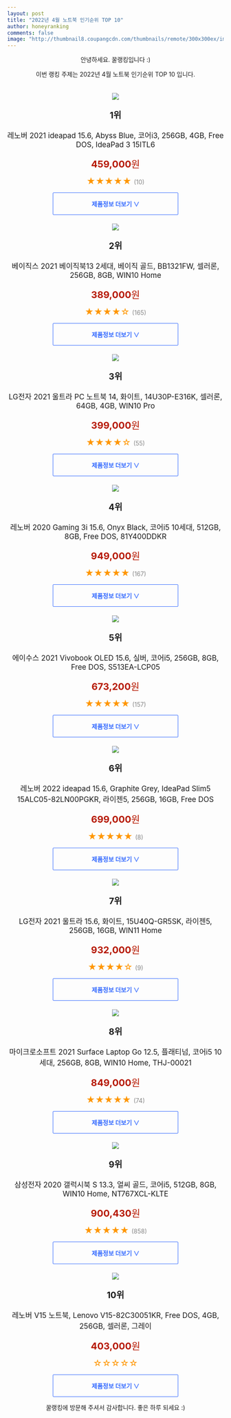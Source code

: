 ```yaml
--- 
layout: post 
title: "2022년 4월 노트북 인기순위 TOP 10" 
author: honeyranking 
comments: false 
image: "http://thumbnail8.coupangcdn.com/thumbnails/remote/300x300ex/image/rs_quotation_api/r3xjjeir/0624e5da9583481c8e366c8d1f3348c3.png" 
--- 
```

<p style="text-align: center;">안녕하세요. 꿀랭킹입니다 :)</p> <p style="text-align: center;">이번 랭킹 주제는 2022년 4월 노트북 인기순위 TOP 10 입니다.</p><center><img src="http://thumbnail8.coupangcdn.com/thumbnails/remote/300x300ex/image/rs_quotation_api/r3xjjeir/0624e5da9583481c8e366c8d1f3348c3.png" style="margin-top:20px" /></center> <p style="text-align: center; font-size: 20px"><b>1위</b></p> <p style="text-align: center; font-size: 17px">레노버 2021 ideapad 15.6, Abyss Blue, 코어i3, 256GB, 4GB, Free DOS, IdeaPad 3 15ITL6</p> <p style="text-align: center;"><span style="color: #b61800; font-size: 22px;"><b>459,000</b>원</span></p> <p style="text-align: center;"><span style="color: #ff9600; font-size: 20px;">★★★★★ </span><span style="color: #878787;">(10)</span></p> <center><a href="https://link.coupang.com/a/mdt3C"> <div style="font-size: 14px; display: inline-block; padding: 15px 90px; color: #346aff; border-radius: 2px; border: 1px solid #346aff; cursor: pointer;"><b>제품정보 더보기 &or;</b></div> </a></center><center><img src="http://thumbnail6.coupangcdn.com/thumbnails/remote/300x300ex/image/retail/images/13149862488637213-4bb77df0-85c6-496e-a2d3-599f8715b504.jpg" style="margin-top:20px" /></center> <p style="text-align: center; font-size: 20px"><b>2위</b></p> <p style="text-align: center; font-size: 17px">베이직스 2021 베이직북13 2세대, 베이직 골드, BB1321FW, 셀러론, 256GB, 8GB, WIN10 Home</p> <p style="text-align: center;"><span style="color: #b61800; font-size: 22px;"><b>389,000</b>원</span></p> <p style="text-align: center;"><span style="color: #ff9600; font-size: 20px;">★★★★☆ </span><span style="color: #878787;">(165)</span></p> <center><a href="https://link.coupang.com/a/mdt3D"> <div style="font-size: 14px; display: inline-block; padding: 15px 90px; color: #346aff; border-radius: 2px; border: 1px solid #346aff; cursor: pointer;"><b>제품정보 더보기 &or;</b></div> </a></center><center><img src="http://thumbnail6.coupangcdn.com/thumbnails/remote/300x300ex/image/rs_quotation_api/fefckypj/e7912381a6ab48e49576ff31c15e598b.jpg" style="margin-top:20px" /></center> <p style="text-align: center; font-size: 20px"><b>3위</b></p> <p style="text-align: center; font-size: 17px">LG전자 2021 울트라 PC 노트북 14, 화이트, 14U30P-E316K, 셀러론, 64GB, 4GB, WIN10 Pro</p> <p style="text-align: center;"><span style="color: #b61800; font-size: 22px;"><b>399,000</b>원</span></p> <p style="text-align: center;"><span style="color: #ff9600; font-size: 20px;">★★★★☆ </span><span style="color: #878787;">(55)</span></p> <center><a href="https://link.coupang.com/a/mdt3E"> <div style="font-size: 14px; display: inline-block; padding: 15px 90px; color: #346aff; border-radius: 2px; border: 1px solid #346aff; cursor: pointer;"><b>제품정보 더보기 &or;</b></div> </a></center><center><img src="http://thumbnail10.coupangcdn.com/thumbnails/remote/300x300ex/image/rs_quotation_api/b8zs9siu/2d58b24923d54f8a8eaba5b525df8a31.jpg" style="margin-top:20px" /></center> <p style="text-align: center; font-size: 20px"><b>4위</b></p> <p style="text-align: center; font-size: 17px">레노버 2020 Gaming 3i 15.6, Onyx Black, 코어i5 10세대, 512GB, 8GB, Free DOS, 81Y400DDKR</p> <p style="text-align: center;"><span style="color: #b61800; font-size: 22px;"><b>949,000</b>원</span></p> <p style="text-align: center;"><span style="color: #ff9600; font-size: 20px;">★★★★★ </span><span style="color: #878787;">(167)</span></p> <center><a href="https://link.coupang.com/a/mdt3F"> <div style="font-size: 14px; display: inline-block; padding: 15px 90px; color: #346aff; border-radius: 2px; border: 1px solid #346aff; cursor: pointer;"><b>제품정보 더보기 &or;</b></div> </a></center><center><img src="http://thumbnail7.coupangcdn.com/thumbnails/remote/300x300ex/image/retail/images/6775955495872395-a7fc26b2-7692-4d52-87e5-b4e9b5d48478.jpg" style="margin-top:20px" /></center> <p style="text-align: center; font-size: 20px"><b>5위</b></p> <p style="text-align: center; font-size: 17px">에이수스 2021 Vivobook OLED 15.6, 실버, 코어i5, 256GB, 8GB, Free DOS, S513EA-LCP05</p> <p style="text-align: center;"><span style="color: #b61800; font-size: 22px;"><b>673,200</b>원</span></p> <p style="text-align: center;"><span style="color: #ff9600; font-size: 20px;">★★★★★ </span><span style="color: #878787;">(157)</span></p> <center><a href="https://link.coupang.com/a/mdt3G"> <div style="font-size: 14px; display: inline-block; padding: 15px 90px; color: #346aff; border-radius: 2px; border: 1px solid #346aff; cursor: pointer;"><b>제품정보 더보기 &or;</b></div> </a></center><center><img src="http://thumbnail7.coupangcdn.com/thumbnails/remote/300x300ex/image/retail/images/2022/03/15/15/4/8ee574fc-5f03-44bd-9987-05ab34603128.jpg" style="margin-top:20px" /></center> <p style="text-align: center; font-size: 20px"><b>6위</b></p> <p style="text-align: center; font-size: 17px">레노버 2022 ideapad 15.6, Graphite Grey, IdeaPad Slim5 15ALC05-82LN00PGKR, 라이젠5, 256GB, 16GB, Free DOS</p> <p style="text-align: center;"><span style="color: #b61800; font-size: 22px;"><b>699,000</b>원</span></p> <p style="text-align: center;"><span style="color: #ff9600; font-size: 20px;">★★★★★ </span><span style="color: #878787;">(8)</span></p> <center><a href="https://link.coupang.com/a/mdt3H"> <div style="font-size: 14px; display: inline-block; padding: 15px 90px; color: #346aff; border-radius: 2px; border: 1px solid #346aff; cursor: pointer;"><b>제품정보 더보기 &or;</b></div> </a></center><center><img src="http://thumbnail9.coupangcdn.com/thumbnails/remote/300x300ex/image/rs_quotation_api/cvfef3cc/e4ca6879a254405987cf5788e082a788.jpg" style="margin-top:20px" /></center> <p style="text-align: center; font-size: 20px"><b>7위</b></p> <p style="text-align: center; font-size: 17px">LG전자 2021 울트라 15.6, 화이트, 15U40Q-GR5SK, 라이젠5, 256GB, 16GB, WIN11 Home</p> <p style="text-align: center;"><span style="color: #b61800; font-size: 22px;"><b>932,000</b>원</span></p> <p style="text-align: center;"><span style="color: #ff9600; font-size: 20px;">★★★★☆ </span><span style="color: #878787;">(9)</span></p> <center><a href="https://link.coupang.com/a/mdt3I"> <div style="font-size: 14px; display: inline-block; padding: 15px 90px; color: #346aff; border-radius: 2px; border: 1px solid #346aff; cursor: pointer;"><b>제품정보 더보기 &or;</b></div> </a></center><center><img src="http://thumbnail8.coupangcdn.com/thumbnails/remote/300x300ex/image/retail/images/13384190669952408-73a4aee5-a981-48e3-be69-eb6d3b86edb9.jpg" style="margin-top:20px" /></center> <p style="text-align: center; font-size: 20px"><b>8위</b></p> <p style="text-align: center; font-size: 17px">마이크로소프트 2021 Surface Laptop Go 12.5, 플래티넘, 코어i5 10세대, 256GB, 8GB, WIN10 Home, THJ-00021</p> <p style="text-align: center;"><span style="color: #b61800; font-size: 22px;"><b>849,000</b>원</span></p> <p style="text-align: center;"><span style="color: #ff9600; font-size: 20px;">★★★★★ </span><span style="color: #878787;">(74)</span></p> <center><a href="https://link.coupang.com/a/mdt3J"> <div style="font-size: 14px; display: inline-block; padding: 15px 90px; color: #346aff; border-radius: 2px; border: 1px solid #346aff; cursor: pointer;"><b>제품정보 더보기 &or;</b></div> </a></center><center><img src="http://thumbnail8.coupangcdn.com/thumbnails/remote/300x300ex/image/retail/images/2020/07/08/11/3/91c86201-5e30-4e72-af21-a44579729600.jpg" style="margin-top:20px" /></center> <p style="text-align: center; font-size: 20px"><b>9위</b></p> <p style="text-align: center; font-size: 17px">삼성전자 2020 갤럭시북 S 13.3, 얼씨 골드, 코어i5, 512GB, 8GB, WIN10 Home, NT767XCL-KLTE</p> <p style="text-align: center;"><span style="color: #b61800; font-size: 22px;"><b>900,430</b>원</span></p> <p style="text-align: center;"><span style="color: #ff9600; font-size: 20px;">★★★★★ </span><span style="color: #878787;">(858)</span></p> <center><a href="https://link.coupang.com/a/mdt3K"> <div style="font-size: 14px; display: inline-block; padding: 15px 90px; color: #346aff; border-radius: 2px; border: 1px solid #346aff; cursor: pointer;"><b>제품정보 더보기 &or;</b></div> </a></center><center><img src="http://thumbnail10.coupangcdn.com/thumbnails/remote/300x300ex/image/vendor_inventory/06c9/98af94e2753d77c98f112e7e0272ea63cbcf576c8401db797a79e4314064.jpg" style="margin-top:20px" /></center> <p style="text-align: center; font-size: 20px"><b>10위</b></p> <p style="text-align: center; font-size: 17px">레노버 V15 노트북, Lenovo V15-82C30051KR, Free DOS, 4GB, 256GB, 셀러론, 그레이</p> <p style="text-align: center;"><span style="color: #b61800; font-size: 22px;"><b>403,000</b>원</span></p> <p style="text-align: center;"><span style="color: #ff9600; font-size: 20px;">☆☆☆☆☆ </span><span style="color: #878787;"></span></p> <center><a href="https://link.coupang.com/a/mdt3L"> <div style="font-size: 14px; display: inline-block; padding: 15px 90px; color: #346aff; border-radius: 2px; border: 1px solid #346aff; cursor: pointer;"><b>제품정보 더보기 &or;</b></div> </a></center> <p style="text-align: center;">꿀랭킹에 방문해 주셔서 감사합니다. 좋은 하루 되세요 :)</p>
